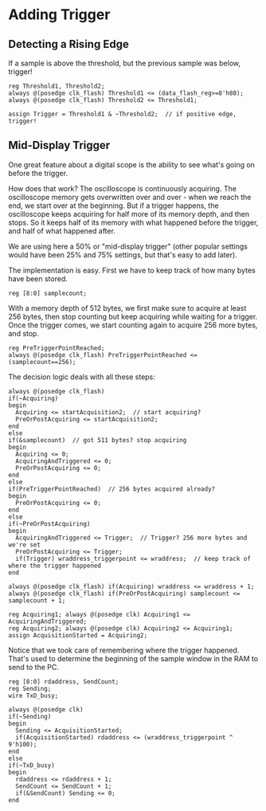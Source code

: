 # Adding Trigger

## Detecting a Rising Edge
If a sample is above the threshold, but the previous sample was below, trigger!
```
reg Threshold1, Threshold2;
always @(posedge clk_flash) Threshold1 <= (data_flash_reg>=8'h80);
always @(posedge clk_flash) Threshold2 <= Threshold1;

assign Trigger = Threshold1 & ~Threshold2;  // if positive edge, trigger!
```

## Mid-Display Trigger
One great feature about a digital scope is the ability to see what's going on before the trigger.

How does that work?
The oscilloscope is continuously acquiring. The oscilloscope memory gets overwritten over and over - when we reach the end, we start over at the beginning. But if a trigger happens, the oscilloscope keeps acquiring for half more of its memory depth, and then stops. So it keeps half of its memory with what happened before the trigger, and half of what happened after.

We are using here a 50% or "mid-display trigger" (other popular settings would have been 25% and 75% settings, but that's easy to add later).

The implementation is easy. First we have to keep track of how many bytes have been stored.
```
reg [8:0] samplecount;
```
With a memory depth of 512 bytes, we first make sure to acquire at least 256 bytes, then stop counting but keep acquiring while waiting for a trigger. Once the trigger comes, we start counting again to acquire 256 more bytes, and stop.
```
reg PreTriggerPointReached;
always @(posedge clk_flash) PreTriggerPointReached <= (samplecount==256);
```
The decision logic deals with all these steps:
```
always @(posedge clk_flash)
if(~Acquiring)
begin
  Acquiring <= startAcquisition2;  // start acquiring?
  PreOrPostAcquiring <= startAcquisition2;
end
else
if(&samplecount)  // got 511 bytes? stop acquiring
begin
  Acquiring <= 0;
  AcquiringAndTriggered <= 0;
  PreOrPostAcquiring <= 0;
end
else
if(PreTriggerPointReached)  // 256 bytes acquired already?
begin
  PreOrPostAcquiring <= 0;
end
else
if(~PreOrPostAcquiring)
begin
  AcquiringAndTriggered <= Trigger;  // Trigger? 256 more bytes and we're set
  PreOrPostAcquiring <= Trigger;
  if(Trigger) wraddress_triggerpoint <= wraddress;  // keep track of where the trigger happened
end

always @(posedge clk_flash) if(Acquiring) wraddress <= wraddress + 1;
always @(posedge clk_flash) if(PreOrPostAcquiring) samplecount <= samplecount + 1;

reg Acquiring1; always @(posedge clk) Acquiring1 <= AcquiringAndTriggered;
reg Acquiring2; always @(posedge clk) Acquiring2 <= Acquiring1;
assign AcquisitionStarted = Acquiring2;
```
Notice that we took care of remembering where the trigger happened. That's used to determine the beginning of the sample window in the RAM to send to the PC.
```
reg [8:0] rdaddress, SendCount;
reg Sending;
wire TxD_busy;

always @(posedge clk)
if(~Sending)
begin
  Sending <= AcquisitionStarted;
  if(AcquisitionStarted) rdaddress <= (wraddress_triggerpoint ^ 9'h100);
end
else
if(~TxD_busy)
begin
  rdaddress <= rdaddress + 1;
  SendCount <= SendCount + 1;
  if(&SendCount) Sending <= 0;
end
```
